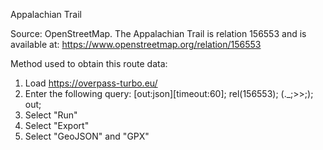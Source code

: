 Appalachian Trail

Source: OpenStreetMap. The Appalachian Trail is relation 156553 and is available at: https://www.openstreetmap.org/relation/156553

Method used to obtain this route data:

1. Load https://overpass-turbo.eu/
2. Enter the following query:
    [out:json][timeout:60];
    rel(156553);
    (._;>>;);
    out;
3. Select "Run"
4. Select "Export"
5. Select "GeoJSON" and "GPX"
